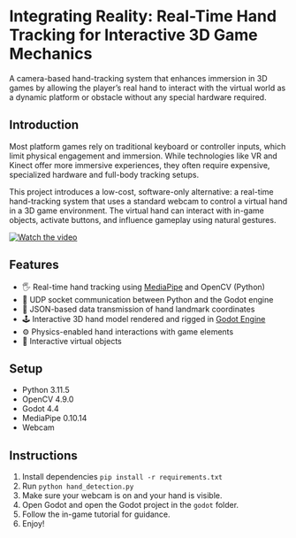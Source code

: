 # Integrating Reality: Real-Time Hand Tracking for Interactive 3D Game Mechanics

A camera-based hand-tracking system that enhances immersion in 3D games by allowing the player’s real hand to interact with the virtual world as a dynamic platform or obstacle without any special hardware required.

## Introduction

Most platform games rely on traditional keyboard or controller inputs, which limit physical engagement and immersion. While technologies like VR and Kinect offer more immersive experiences, they often require expensive, specialized hardware and full-body tracking setups.

This project introduces a low-cost, software-only alternative: a real-time hand-tracking system that uses a standard webcam to control a virtual hand in a 3D game environment. The virtual hand can interact with in-game objects, activate buttons, and influence gameplay using natural gestures.

[![Watch the video](https://i.sstatic.net/Vp2cE.png)](https://www.youtube.com/watch?v=KC3G8ZfMkog&list=PLV4I3fZVuXT3LhMcERfZ4QR2alU4q1CT0&index=12)

## Features

- 🖐️ Real-time hand tracking using [MediaPipe](https://github.com/google/mediapipe) and OpenCV (Python)
- 🔁 UDP socket communication between Python and the Godot engine
- 🧠 JSON-based data transmission of hand landmark coordinates
- 🕹️ Interactive 3D hand model rendered and rigged in [Godot Engine](https://godotengine.org/)
- ⚙️ Physics-enabled hand interactions with game elements
- 🔘 Interactive virtual objects

## Setup
- Python 3.11.5
- OpenCV 4.9.0
- Godot 4.4
- MediaPipe 0.10.14
- Webcam

## Instructions

1. Install dependencies `pip install -r requirements.txt`
2. Run `python hand_detection.py`
3. Make sure your webcam is on and your hand is visible.
4. Open Godot and open the Godot project in the `godot` folder.
5. Follow the in-game tutorial for guidance.
6. Enjoy!
